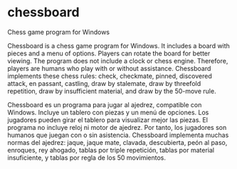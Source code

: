 # chessboard
Chess game program for Windows

Chessboard is a chess game program for Windows. It includes a board with pieces and a menu of options. Players can rotate the board for better viewing. The program does not include a clock or chess engine. Therefore, players are humans who play with or without assistance. Chessboard implements these chess rules: check, checkmate, pinned, discovered attack, en passant, castling, draw by stalemate, draw by threefold repetition, draw by insufficient material, and draw by the 50-move rule.

Chessboard es un programa para jugar al ajedrez, compatible con Windows. Incluye un tablero con piezas y un menú de opciones. Los jugadores pueden girar el tablero para visualizar mejor las piezas. El programa no incluye reloj ni motor de ajedrez. Por tanto, los jugadores son humanos que juegan con o sin asistencia. Chessboard implementa muchas normas del ajedrez: jaque, jaque mate, clavada, descubierta, peón al paso, enroques, rey ahogado, tablas por triple repetición, tablas por material insuficiente, y tablas por regla de los 50 movimientos.
